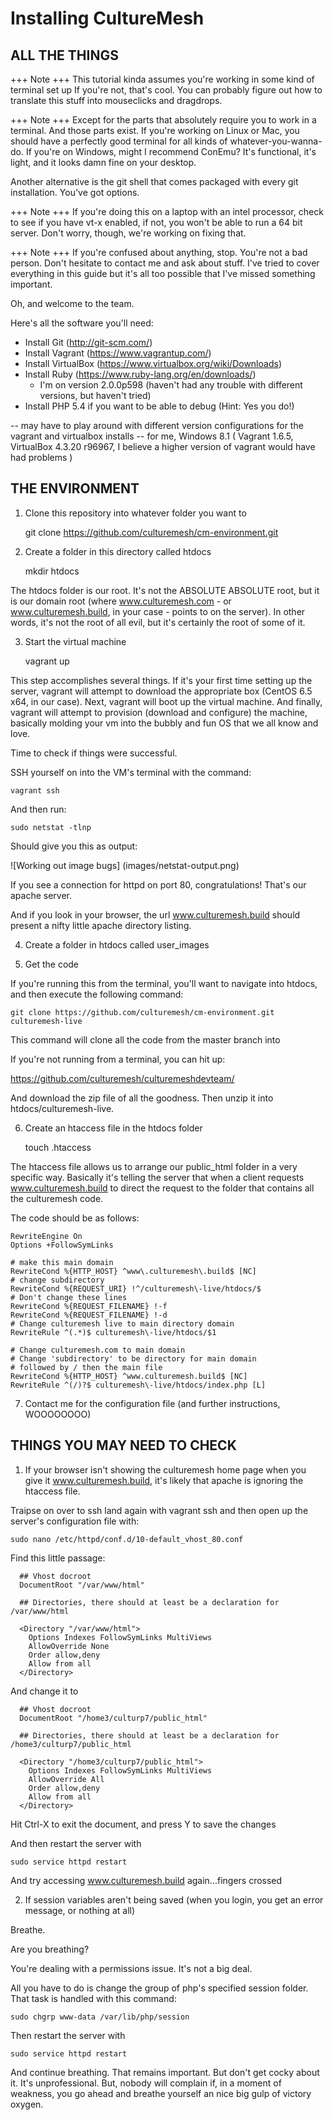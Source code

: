 # Installing CultureMesh

## ALL THE THINGS

+++ Note +++
This tutorial kinda assumes you're working in some kind of terminal set up
If you're not, that's cool. You can probably figure out how to translate this stuff
into mouseclicks and dragdrops.

+++ Note +++ 
Except for the parts that absolutely require you to work
in a terminal. And those parts exist. If you're working on Linux
or Mac, you should have a perfectly good terminal for all kinds of
whatever-you-wanna-do. If you're on Windows, might I recommend ConEmu?
It's functional, it's light, and it looks damn fine on your desktop.

Another alternative is the git shell that comes packaged with every
git installation. You've got options.

+++ Note +++
If you're doing this on a laptop with an intel processor, check to see
if you have vt-x enabled, if not, you won't be able to run a 64 bit
server. Don't worry, though, we're working on fixing that.

+++ Note +++ 
If you're confused about anything, stop. You're not a bad
person. Don't hesitate to contact me and ask about stuff.
I've tried to cover everything in this guide but it's all too
possible that I've missed something important.

Oh, and welcome to the team.

Here's all the software you'll need:

- Install Git (http://git-scm.com/)
- Install Vagrant (https://www.vagrantup.com/)
- Install VirtualBox (https://www.virtualbox.org/wiki/Downloads)
- Install Ruby (https://www.ruby-lang.org/en/downloads/)
	+ I'm on version 2.0.0p598 (haven't had any trouble with different versions, but haven't tried)
- Install PHP 5.4 if you want to be able to debug (Hint: Yes you do!)

-- may have to play around with different version configurations for the vagrant and virtualbox installs
-- for me, Windows 8.1 ( Vagrant 1.6.5, VirtualBox 4.3.20 r96967, I believe a higher version of vagrant would have had problems )

## THE ENVIRONMENT

1. Clone this repository into whatever folder you want to

	git clone https://github.com/culturemesh/cm-environment.git

2. Create a folder in this directory called htdocs

	mkdir htdocs

The htdocs folder is our root. It's not the ABSOLUTE ABSOLUTE
root, but it is our domain root (where www.culturemesh.com - or
www.culturemesh.build, in your case - points to on the server). In
other words, it's not the root of all evil, but it's certainly the
root of some of it.

3. Start the virtual machine

	vagrant up

This step accomplishes several things. If it's your first time setting
up the server, vagrant will attempt to download the appropriate box
(CentOS 6.5 x64, in our case). Next, vagrant will boot up the virtual
machine. And finally, vagrant will attempt to provision (download and
configure) the machine, basically molding your vm into the bubbly and
fun OS that we all know and love.

Time to check if things were successful.

SSH yourself on into the VM's terminal with the command:

	vagrant ssh

And then run:

	sudo netstat -tlnp

Should give you this as output:

![Working out image bugs] (images/netstat-output.png)

If you see a connection for httpd on port 80, congratulations! That's our apache server.

And if you look in your browser, the url www.culturemesh.build should present
a nifty little apache directory listing.

4. Create a folder in htdocs called user_images

5. Get the code

If you're running this from the terminal, you'll want to navigate into htdocs, and then 
execute the following command:

	git clone https://github.com/culturemesh/cm-environment.git culturemesh-live

This command will clone all the code from the master branch into 

If you're not running from a terminal, you can hit up:

<https://github.com/culturemesh/culturemeshdevteam/>

And download the zip file of all the goodness. Then unzip it into htdocs/culturemesh-live.

6. Create an htaccess file in the htdocs folder

	touch .htaccess

The htaccess file allows us to arrange our public_html folder in a very
specific way. Basically it's telling the server that when a client requests
www.culturemesh.build to direct the request to the folder that contains all
the culturemesh code.

The code should be as follows:
	
	RewriteEngine On
	Options +FollowSymLinks

	# make this main domain
	RewriteCond %{HTTP_HOST} ^www\.culturemesh\.build$ [NC]
	# change subdirectory
	RewriteCond %{REQUEST_URI} !^/culturemesh\-live/htdocs/$
	# Don't change these lines
	RewriteCond %{REQUEST_FILENAME} !-f
	RewriteCond %{REQUEST_FILENAME} !-d
	# Change culturemesh live to main directory domain
	RewriteRule ^(.*)$ culturemesh\-live/htdocs/$1

	# Change culturemesh.com to main domain
	# Change 'subdirectory' to be directory for main domain
	# followed by / then the main file
	RewriteCond %{HTTP_HOST} ^www.culturemesh.build$ [NC]
	RewriteRule ^(/)?$ culturemesh\-live/htdocs/index.php [L]

7. Contact me for the configuration file (and further instructions, WOOOOOOOO)

## THINGS YOU MAY NEED TO CHECK

1. If your browser isn't showing the culturemesh home page when you
give it www.culturemesh.build, it's likely that apache is ignoring the
htaccess file.

Traipse on over to ssh land again with vagrant ssh and then open up
the server's configuration file with:

	sudo nano /etc/httpd/conf.d/10-default_vhost_80.conf

Find this little passage:

	  ## Vhost docroot
	  DocumentRoot "/var/www/html"

	  ## Directories, there should at least be a declaration for /var/www/html

	  <Directory "/var/www/html">
	    Options Indexes FollowSymLinks MultiViews
	    AllowOverride None
	    Order allow,deny
	    Allow from all
	  </Directory>

And change it to

	  ## Vhost docroot
	  DocumentRoot "/home3/culturp7/public_html"

	  ## Directories, there should at least be a declaration for /home3/culturp7/public_html

	  <Directory "/home3/culturp7/public_html">
	    Options Indexes FollowSymLinks MultiViews
	    AllowOverride All
	    Order allow,deny
	    Allow from all
	  </Directory>

Hit Ctrl-X to exit the document, and press Y to save the changes

And then restart the server with

	sudo service httpd restart

And try accessing www.culturemesh.build again...fingers crossed

2. If session variables aren't being saved (when you login, you get an error message, or nothing at all)

Breathe.

Are you breathing?

You're dealing with a permissions issue. It's not a big deal.

All you have to do is change the group of php's specified session folder. That task is handled with this command:

	sudo chgrp www-data /var/lib/php/session

Then restart the server with

	sudo service httpd restart

And continue breathing. That remains important. But don't get cocky
about it. It's unprofessional. But, nobody will complain if, in a moment
of weakness, you go ahead and breathe yourself an nice big gulp of
victory oxygen.
